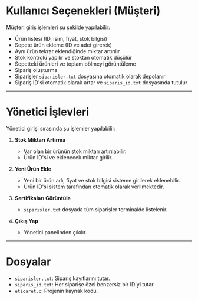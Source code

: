# Kullanıcı Seçenekleri (Müşteri)

Müşteri giriş işlemleri şu şekilde yapılabilir:

- Ürün listesi (ID, isim, fiyat, stok bilgisi)
- Sepete ürün ekleme (ID ve adet girerek)
- Aynı ürün tekrar eklendiğinde miktar artırılır
- Stok kontrolü yapılır ve stoktan otomatik düşülür
- Sepetteki ürünleri ve toplam bölmeyi görüntüleme
- Sipariş oluşturma
- Siparişler `siparisler.txt` dosyasına otomatik olarak depolanır
- Sipariş ID'si otomatik olarak artar ve `siparis_id.txt` dosyasında tutulur

---

# Yönetici İşlevleri

Yönetici girişi sırasında şu işlemler yapılabilir:

1. **Stok Miktarı Artırma**  
   - Var olan bir ürünün stok miktarı artırılabilir.  
   - Ürün ID'si ve eklenecek miktar girilir.

2. **Yeni Ürün Ekle**  
   - Yeni bir ürün adı, fiyat ve stok bilgisi sisteme girilerek eklenebilir.  
   - Ürün ID'si sistem tarafından otomatik olarak verilmektedir.

3. **Sertifikaları Görüntüle**  
   - `siparisler.txt` dosyada tüm siparişler terminalde listelenir.

4. **Çıkış Yap**  
   - Yönetici panelinden çıkılır.

---

# Dosyalar

- `siparisler.txt`: Sipariş kayıtlarını tutar.  
- `siparis_id.txt`: Her siparişe özel benzersiz bir ID'yi tutar.  
- `eticaret.c`: Projenin kaynak kodu.
